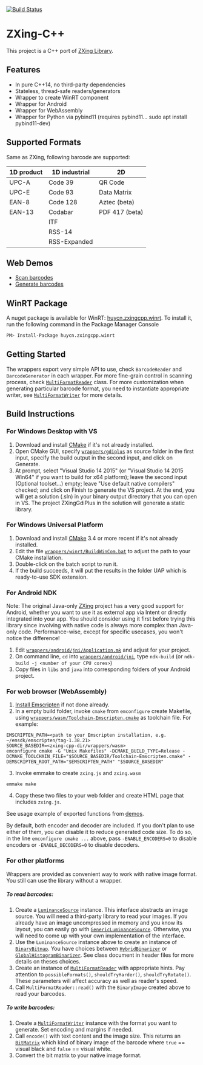 [![Build Status](https://travis-ci.org/nu-book/zxing-cpp.svg?branch=master)](https://travis-ci.org/nu-book/zxing-cpp)

# ZXing-C++

This project is a C++ port of [ZXing Library](https://github.com/zxing/zxing).

## Features

* In pure C++14, no third-party dependencies
* Stateless, thread-safe readers/generators
* Wrapper to create WinRT component
* Wrapper for Android
* Wrapper for WebAssembly
* Wrapper for Python via pybind11 (requires pybind11... sudo apt install pybind11-dev)

## Supported Formats

Same as ZXing, following barcode are supported:

| 1D product | 1D industrial | 2D
| ---------- | ------------- | --------------
| UPC-A      | Code 39       | QR Code
| UPC-E      | Code 93       | Data Matrix
| EAN-8      | Code 128      | Aztec (beta)
| EAN-13     | Codabar       | PDF 417 (beta)
|            | ITF           |
|            | RSS-14        |
|            | RSS-Expanded  |

## Web Demos
- [Scan barcodes](https://nu-book.github.io/zxing-cpp/demo_reader.html)
- [Generate barcodes](https://nu-book.github.io/zxing-cpp/demo_writer.html)


## WinRT Package
A nuget package is available for WinRT: [huycn.zxingcpp.winrt](https://www.nuget.org/packages/huycn.zxingcpp.winrt). 
To install it, run the following command in the Package Manager Console
```sh
PM> Install-Package huycn.zxingcpp.winrt
```

## Getting Started
The wrappers export very simple API to use, check `BarcodeReader` and `BarcodeGenerator` in each wrapper.
For more fine-grain control in scanning process, check [`MultiFormatReader`](src/MultiFormatReader.h) class. For more customization when generating particular barcode format, you need to instantiate appropriate writer, see [`MultiFormatWriter`](src/MultiFormatWriter.h) for more details.


## Build Instructions
### For Windows Desktop with VS
1. Download and install [CMake](https://cmake.org) if it's not already installed.
2. Open CMake GUI, specify [`wrappers/gdiplus`](wrappers/gdiplus) as source folder in the first input, specify the build output in the second input, and click on Generate.
3. At prompt, select "Visual Studio 14 2015" (or "Visual Studio 14 2015 Win64" if you want to build for x64 platform); leave the second input (Optional toolset...) empty; leave "Use default native compilers" checked; and click on Finish to generate the VS project. At the end, you will get a solution (.sln) in your binary output directory that you can open in VS. The project ZXingGdiPlus in the solution will generate a static library.

### For Windows Universal Platform
1. Download and install [CMake](https://cmake.org) 3.4 or more recent if it's not already installed.
2. Edit the file [`wrappers/winrt/BuildWinCom.bat`](wrappers/winrt/BuildWinCom.bat) to adjust the path to your CMake installation.
3. Double-click on the batch script to run it.
4. If the build succeeds, it will put the results in the folder UAP which is ready-to-use SDK extension.

### For Android NDK
Note: The original Java-only [ZXing](https://github.com/zxing/zxing) project has a very good support for Android, whether you want to use it
as external app via Intent or directly integrated into your app. You should consider using it first before
trying this library since involving with native code is always more complex than Java-only code. Performance-wise, 
except for specific usecases, you won't notice the difference!

1. Edit [`wrappers/android/jni/Application.mk`](wrappers/android/jni/Application.mk) and adjust for your project.
2. On command line, `cd` into [`wrappers/android/jni`](wrappers/android/jni), type `ndk-build` (or `ndk-build -j <number of your CPU cores>`)
3. Copy files in `libs` and `java` into corresponding folders of your Android project.

### For web browser (WebAssembly)
1. [Install Emscripten](https://kripken.github.io/emscripten-site/docs/getting_started/) if not done already.
2. In a empty build folder, invoke `cmake` from `emconfigure` create Makefile, using [`wrappers/wasm/Toolchain-Emscripten.cmake`](wrappers/wasm/Toolchain-Emscripten.cmake) as toolchain file. For example:
```
EMSCRIPTEN_PATH=<path to your Emscripten installation, e.g. ~/emsdk/emscripten/tag-1.38.21>
SOURCE_BASEDIR=<zxing-cpp-dir/wrappers/wasm>
emconfigure cmake -G "Unix Makefiles" -DCMAKE_BUILD_TYPE=Release -DCMAKE_TOOLCHAIN_FILE="$SOURCE_BASEDIR/Toolchain-Emscripten.cmake" -DEMSCRIPTEN_ROOT_PATH="$EMSCRIPTEN_PATH" "$SOURCE_BASEDIR"
```
3. Invoke emmake to create `zxing.js` and `zxing.wasm`
```
emmake make
```
4. Copy these two files to your web folder and create HTML page that includes `zxing.js`.

See usage example of exported functions from [demos](https://nu-book.github.io/zxing-cpp/).

By default, both encoder and decoder are included. If you don't plan to use either of them, you can disable it to reduce generated code size. To do so, in the line `emconfigure cmake ...` above, pass `-ENABLE_ENCODERS=0` to disable encoders or `-ENABLE_DECODERS=0` to disable decoders.

### For other platforms
Wrappers are provided as convenient way to work with native image format. You still can use the library without a wrapper.

##### To read barcodes:
1. Create a [`LuminanceSource`](src/LuminanceSource.h) instance. This interface abstracts an image source. You will need a third-party library to read your images. If you already have an image uncompressed in memory and you know its layout, you can easily go with [`GenericLuminanceSource`](src/GenericLuminanceSource.h). Otherwise, you will need to come up with your own implementation of the interface.
2. Use the `LuminanceSource` instance above to create an instance of [`BinaryBitmap`](src/BinaryBitmap.h). You have choices between [`HybridBinarizer`](src/HybridBinarizer.h) or [`GlobalHistogramBinarizer`](src/GlobalHistogramBinarizer.h). See class document in header files for more details on theses choices.
3. Create an instance of [`MultiFormatReader`](src/MultiFormatReader.h) with appropriate hints. Pay attention to `possibleFormats()`, `shouldTryHarder()`, `shouldTryRotate()`. These parameters will affect accuracy as well as reader's speed.
4. Call `MultiFormatReader::read()` with the `BinaryImage` created above to read your barcodes.

##### To write barcodes:
1. Create a [`MultiFormatWriter`](src/MultiFormatWriter.h) instance with the format you want to generate. Set encoding and margins if needed.
2. Call `encode()` with text content and the image size. This returns an [`BitMatrix`](src/BitMatrix.h) which kind of binary image of the barcode where `true` == visual black and `false` == visual white.
3. Convert the bit matrix to your native image format.
